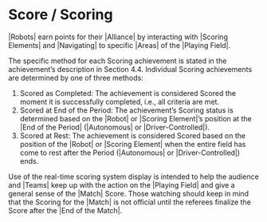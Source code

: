 # Score / Scoring

|Robots| earn points for their |Alliance| by interacting with |Scoring Elements|
and |Navigating| to specific |Areas| of the |Playing Field|.

The specific method for each Scoring achievement is stated in the achievement’s
description in Section 4.4. Individual Scoring achievements are determined by
one of three methods:

1. Scored as Completed: The achievement is considered Scored the moment it is
successfully completed, i.e., all criteria are met.
2. Scored at End of the Period: The achievement’s Scoring status is determined
based on the |Robot| or |Scoring Element|’s position at the |End of the Period|
(|Autonomous| or |Driver-Controlled|).
3. Scored at Rest: The achievement is considered Scored based on the position
of the |Robot| or |Scoring Element| when the entire field has come to rest after
the Period (|Autonomous| or |Driver-Controlled|) ends.

Use of the real-time scoring system display is intended to help the audience and
|Teams| keep up with the action on the |Playing Field| and give a general sense
of the |Match| Score. Those watching should keep in mind that the Scoring for
the |Match| is not official until the referees finalize the Score after the |End
of the Match|.
